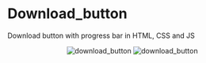 # Download_button
Download button with progress bar in HTML, CSS and JS
<div align='center'>
  <img src='https://user-images.githubusercontent.com/87717065/236531872-46d2d515-0f54-4c9e-a7c8-672febeedc6d.png' alt='download_button'>
  <img scr='https://user-images.githubusercontent.com/87717065/236532199-f26e5602-7a6f-429a-8a84-7c44ee67b0e4.png' alt='download_button'>
</div>
